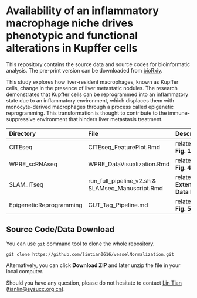 Availability of an inflammatory macrophage niche drives phenotypic and functional alterations in Kupffer cells
=========

This repository contains the source data and source codes for bioinformatic analysis. The pre-print version can be downloaded from [bioRxiv](https://www.biorxiv.org/content/10.1101/2024.04.23.590829v1.full).

This study explores how liver-resident macrophages, known as Kupffer cells, change in the presence of liver metastatic nodules. The research demonstrates that Kupffer cells can be reprogrammed into an inflammatory state due to an inflammatory environment, which displaces them with monocyte-derived macrophages through a process called epigenetic reprogramming. This transformation is thought to contribute to the immune-suppressive environment that hinders liver metastasis treatment.

| Directory  | File  | Description |
|:------------- |:---------------|:-------------|
| CITEseq      | CITEseq_FeaturePlot.Rmd | related to **Fig. 1** |
| WPRE_scRNAseq| WPRE_DataVisualization.Rmd | related to **Fig. 4** |
| SLAM_ITseq | run\_full\_pipeline\_v2.sh & SLAMseq_Manuscript.Rmd |            related to **Extended Data Fig. 5** |
| EpigeneticReprogramming | CUT\_Tag\_Pipeline.md | related to **Fig. 5** |

## Source Code/Data Download

You can use `git` command tool to clone the whole repository.

```
git clone https://github.com/lintian0616/vesselNormalization.git

```

Alternatively, you can click **Download ZIP** and later unzip the file in your local computer.

Should you have any question, please do not hesitate to contact [Lin Tian](https://www.tianlab.info/)  (tianlin@sysucc.org.cn).
